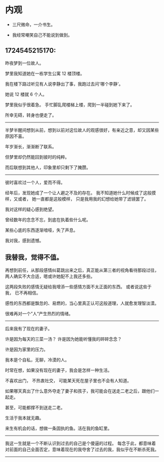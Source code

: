 # 内观

- 三尺微命，一介书生。

- 我经常嘲笑自己不能说到做到。

## 1724545215170:

昨夜梦到一位故人。

梦里我知道她在一栋学生公寓 12 楼顶楼。

我在楼下路过听见有人说李静出了事，我跑过去问'哪个李静'。

她说 12 楼就 6 个人。

梦里我似乎很着急。 手忙脚乱爬楼梯上楼，爬到一半碰到她下来了。

所幸无碍，转身也便走了。

---

半梦半醒间想到从前，想到以前对这位故人的观感很好，有亲近之意，却又因某些原因不喜。

年岁渐长，渐渐断了联系。

但梦里却仍然能回到彼时的纯粹。

而后联想到其他人，印象里却只剩下了腌臜。

---

彼时喜欢过一个人，爱而不得。

经年后，发现她成了一个让人避之不及的存在。 我不知道她什么时候成了这般摸样，又或者， 她一直都是这般模样， 只是我用我的幻想给她带了滤镜罢了。

我对这样的疑心感到绝望。

曾经数年的念念不忘，到底在执着些什么呢。

某些心底的东西逐渐喑哑，失了声息。

我对我，感到遗憾。

## 我替我，觉得不值。

再想到前任，从那段感情纠葛跳出来之后，真正能从第三者的视角看待那段过往， 两人确实不大合适，嗯或许她配不上我还多些。

这两段失败的感情无疑给我增添一些感情方面不太正面的东西。 或者说这些于我， 已不再相信。

感性的东西都是飘忽的、易燃的，当心里真正认可这般道理，人就愈发理智淡漠。

很难再对一个”人“产生热烈的情绪。

---

后来我有了现在的妻子。

许是因为每天的三菜一汤？ 许是因为她能听懂我的碎碎念念？

许是因为家里的压力。

我本是个自私，无聊，冷漠的人。

时常在想，如果没有现在的妻子，我会是怎样一种生活。

不喜欢出门， 不热衷社交， 可能某天死在屋子里也不会有人知道。

如果哪天真出了什么意外夺走了妻子和孩子，我可能会在送走二老之后，跟他们一起走。

甚至，可能都撑不到送走二老。

生活于我本就无趣。

来生有机会的话，想做一条固执的鱼。活在我的鱼缸里。

---

我这一生就是一个不断认识到过去的自己是个傻逼的过程。 每念于此，都意味着对前面的自己全面否定，意味着现在的我夺舍了过去的我，我似乎在不断杀死我。

---
